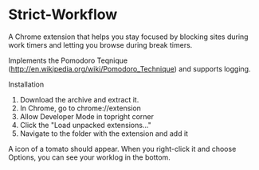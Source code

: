 # Strict-Workflow
A Chrome extension that helps you stay focused by blocking sites during work timers and letting you browse during break timers.

Implements the Pomodoro Teqnique (http://en.wikipedia.org/wiki/Pomodoro_Technique) and supports logging.

Installation
1) Download the archive and extract it.
2) In Chrome, go to chrome://extension
3) Allow Developer Mode in topright corner
4) Click the "Load unpacked extensions..."
5) Navigate to the folder with the extension and add it

A icon of a tomato should appear. When you right-click it and choose Options, you can see your worklog in the bottom.
